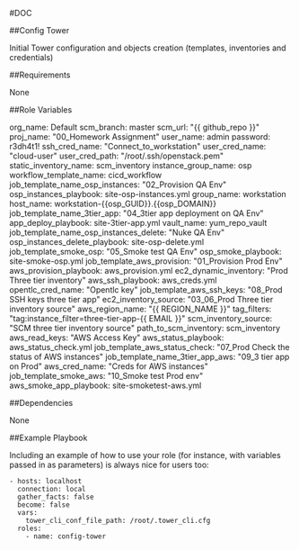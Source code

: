 #DOC

##Config Tower

Initial Tower configuration and objects creation (templates, inventories and credentials) 


##Requirements

None

##Role Variables

org_name: Default 
scm_branch: master 
scm_url: "{{ github_repo }}"
proj_name: "00_Homework Assignment"
user_name: admin 
password: r3dh4t1!
ssh_cred_name: "Connect_to_workstation"
user_cred_name: "cloud-user"
user_cred_path: "/root/.ssh/openstack.pem"
static_inventory_name: scm_inventory
instance_group_name: osp
workflow_template_name: cicd_workflow
job_template_name_osp_instances: "02_Provision QA Env"
osp_instances_playbook: site-osp-instances.yml
group_name: workstation
host_name: workstation-{{osp_GUID}}.{{osp_DOMAIN}}
job_template_name_3tier_app: "04_3tier app deployment on QA Env"
app_deploy_playbook: site-3tier-app.yml
vault_name: yum_repo_vault
job_template_name_osp_instances_delete: "Nuke QA Env"
osp_instances_delete_playbook: site-osp-delete.yml
job_template_smoke_osp: "05_Smoke test QA Env"
osp_smoke_playbook: site-smoke-osp.yml
job_template_aws_provision: "01_Provision Prod Env"
aws_provision_playbook: aws_provision.yml
ec2_dynamic_inventory: "Prod Three tier inventory"
aws_ssh_playbook: aws_creds.yml
opentlc_cred_name: "Opentlc key"
job_template_aws_ssh_keys: "08_Prod SSH keys three tier app"
ec2_inventory_source: "03_06_Prod Three tier inventory source"
aws_region_name: "{{ REGION_NAME }}"
tag_filters: "tag:instance_filter=three-tier-app-{{ EMAIL }}"
scm_inventory_source: "SCM three tier inventory source"
path_to_scm_inventory: scm_inventory
aws_read_keys: "AWS Access Key"
aws_status_playbook: aws_status_check.yml
job_template_aws_status_check: "07_Prod Check the status of AWS instances"
job_template_name_3tier_app_aws: "09_3 tier app on Prod"
aws_cred_name: "Creds for AWS instances"
job_template_smoke_aws: "10_Smoke test Prod env"
aws_smoke_app_playbook: site-smoketest-aws.yml

##Dependencies

None

##Example Playbook

Including an example of how to use your role (for instance, with variables passed in as parameters) is always nice for users too:

    - hosts: localhost
      connection: local
      gather_facts: false
      become: false
      vars:
        tower_cli_conf_file_path: /root/.tower_cli.cfg
      roles:
        - name: config-tower
